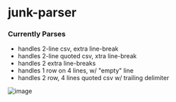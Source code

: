 # junk-parser

### Currently Parses

* handles 2-line csv, extra line-break
* handles 2-line quoted csv, xtra line-break
* handles 2 extra line-breaks
* handles 1 row on 4 lines, w/ "empty" line
* handles 2 row, 4 lines quoted csv w/ trailing delimiter

![image](https://cloud.githubusercontent.com/assets/397632/18941135/aeb3dd68-85cb-11e6-8c9c-708c356b098b.png)

